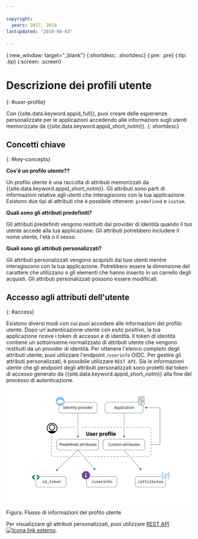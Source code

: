 ```yaml
---

copyright:
  years: 2017, 2018
lastupdated: "2018-08-03"

---
```


{:new_window: target="_blank"}
{:shortdesc: .shortdesc}
{:pre: .pre}
{:tip: .tip}
{:screen: .screen}

# Descrizione dei profili utente
{: #user-profile}

Con {{site.data.keyword.appid_full}}, puoi creare delle esperienze personalizzate per le applicazioni accedendo alle informazioni sugli utenti memorizzate da {{site.data.keyword.appid_short_notm}}.
{: shortdesc}

## Concetti chiave
{: #key-concepts}

**Cos'è un profilo utente??**

Un profilo utente è una raccolta di attributi memorizzati da {{site.data.keyword.appid_short_notm}}. Gli attributi sono parti di informazioni relative agli utenti che interagiscono con la tua applicazione. Esistono due tipi di attributi che è possibile ottenere: `predefined` e `custom`.

**Quali sono gli attributi predefiniti?**

Gli attributi predefiniti vengono restituiti dal provider di identità quando il tuo utente accede alla tua applicazione. Gli attributi potrebbero includere il nome utente, l'età o il sesso.

**Quali sono gli attributi personalizzati?**

Gli attributi personalizzati vengono acquisiti dai tuoi utenti mentre interagiscono con la tua applicazione. Potrebbero essere la dimensione del carattere che utilizzano o gli elementi che hanno inserito in un carrello degli acquisti. Gli attributi personalizzati possono essere modificati.

## Accesso agli attributi dell'utente
{: #access}

Esistono diversi modi con cui puoi accedere alle informazioni del profilo utente. Dopo un'autenticazione utente con esito positivo, la tua applicazione riceve i token di accesso e di identità. Il token di identità contiene un sottoinsieme normalizzato di attributi utente che vengono restituiti da un provider di identità. Per ottenere l'elenco completo degli attributi utente, puoi utilizzare l'endpoint `/userinfo` OIDC. Per gestire gli attributi personalizzati, è possibile utilizzare `REST API`. Sia le informazioni utente che gli endpoint degli attributi personalizzati sono protetti dal token di accesso generato da {{site.data.keyword.appid_short_notm}} alla fine del processo di autenticazione.



![{{site.data.keyword.appid_short_notm}} - Architettura profilo utente](/images/user-profile1.png)

Figura. Flusso di informazioni del profilo utente

Per visualizzare gli attributi personalizzati, puoi utilizzare <a href="https://appid-profiles.ng.bluemix.net/swagger-ui/index.html#/Attributes" target="_blank">REST API <img src="../../icons/launch-glyph.svg" alt="Icona link esterno"></a>.

</br>
</br>
